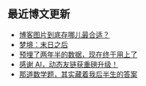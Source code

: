 ## 最近博文更新
<!-- BLOG-POST-LIST:START -->
- [博客图片到底存哪儿最合适？](https://xaoxuu.com/blog/20250611/)
- [梦境：末日之后](https://xaoxuu.com/blog/20250605/)
- [预埋了两年半的数据，现在终于用上了](https://xaoxuu.com/blog/20250604/)
- [感谢 AI，动态友链获重磅升级！](https://xaoxuu.com/blog/20250602/)
- [那道数学题，其实藏着我后半生的答案](https://xaoxuu.com/blog/20250128/)
<!-- BLOG-POST-LIST:END -->
